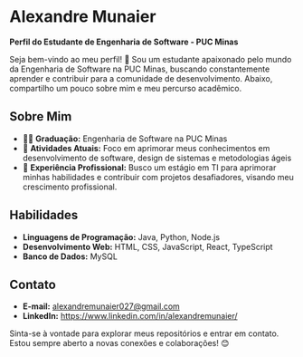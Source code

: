# Alexandre Munaier
**Perfil do Estudante de Engenharia de Software - PUC Minas**

Seja bem-vindo ao meu perfil! 👋 Sou um estudante apaixonado pelo mundo da Engenharia de Software na PUC Minas, buscando constantemente aprender e contribuir para a comunidade de desenvolvimento. Abaixo, compartilho um pouco sobre mim e meu percurso acadêmico.

## Sobre Mim
- 👨‍🎓 **Graduação:** Engenharia de Software na PUC Minas
- 🌱 **Atividades Atuais:** Foco em aprimorar meus conhecimentos em desenvolvimento de software, design de sistemas e metodologias ágeis
- 💼 **Experiência Profissional:** Busco um estágio em TI para aprimorar minhas habilidades e contribuir com projetos desafiadores, visando meu crescimento profissional.

## Habilidades
- **Linguagens de Programação:** Java, Python, Node.js
- **Desenvolvimento Web:** HTML, CSS, JavaScript, React, TypeScript
- **Banco de Dados:** MySQL

## Contato
- **E-mail:** alexandremunaier027@gmail.com
- **LinkedIn:** https://www.linkedin.com/in/alexandremunaier/

Sinta-se à vontade para explorar meus repositórios e entrar em contato. Estou sempre aberto a novas conexões e colaborações! 😊
